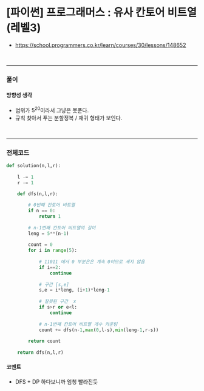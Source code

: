 # **\[파이썬\] 프로그래머스 : 유사 칸토어 비트열 (레벨3)**
* https://school.programmers.co.kr/learn/courses/30/lessons/148652
<br>


---

### **풀이**

#### **방향성 생각**
* 범위가 $5^{20}$이라서 그냥은 못푼다.
* 규칙 찾아서 푸는 분할정복 / 재귀 형태가 보인다.

<br>

---

### **전체코드**
```python
def solution(n,l,r):
    
    l -= 1
    r -= 1

    def dfs(n,l,r):
        
        # 0번째 칸토어 비트열
        if n == 0:
            return 1
        
        # n-1번째 칸토어 비트열의 길이
        leng = 5**(n-1)
        
        count = 0
        for i in range(5):
            
            # 11011 에서 0 부분은은 계속 0이므로 세지 않음
            if i==2:
                continue
            
            # 구간 [s,e]
            s,e = i*leng, (i+1)*leng-1
            
            # 잘못된 구간  x
            if s>r or e<l:
                continue
            
            # n-1번째 칸토어 비트열 개수 카운팅
            count += dfs(n-1,max(0,l-s),min(leng-1,r-s))
        
        return count
    
    return dfs(n,l,r)
```

#### **코멘트**

* DFS + DP 하다보니까 엄청 빨라진듯